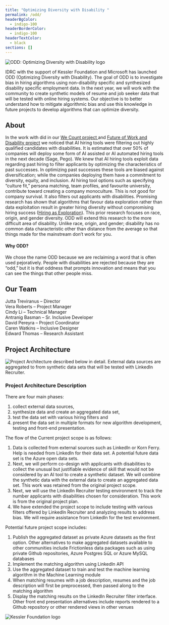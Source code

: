 ```yaml
---
title: "Optimizing Diversity with Disability "
permalink: /odd/
headerBgColor:
  - indigo-100
headerBorderColor:
  - indigo-100
headerTextColor:
  - black
sections: []
---
```

![ODD: Optimizing Diversity with Disability logo](/media/odd-no-text.gif)

IDRC with the support of Kessler Foundation and Microsoft has launched ODD (Optimizing Diversity with Disability). The goal of ODD is to investigate bias in hiring algorithms using non-disability specific and synthesized disability specific employment data. In the next year, we will work with the community to create synthetic models of resume and job seeker data that will be tested with online hiring systems. Our objective is to better understand how to mitigate algorithmic bias and use this knowledge in future projects to develop algorithms that can optimize diversity.

## About

In the work with did in our [We Count project ](https://wecount.inclusivedesign.ca/)and [Future of Work and Disability project](https://wecount.inclusivedesign.ca/views/fwd/) we noticed that AI hiring tools were filtering out highly qualified candidates with disabilities. It is estimated that over 50% of companies will deploy some form of AI assisted or AI automated hiring tools in the next decade (Sage, Pego). We knew that AI hiring tools exploit data regarding past hiring to filter applicants by optimizing the characteristics of past successes. In optimizing past successes these tools are biased against diversification; while the companies deploying them have a commitment to diversity, equity, and inclusion. AI hiring tool options such as specifying “culture fit,” persona matching, team profiles, and favourite university, contribute toward creating a company monoculture. This is not good for company survival. It also filters out applicants with disabilities. Promising research has shown that algorithms that favour data exploration rather than data exploitation result in greater hiring diversity without compromising hiring success [](<(https://www.nber.org/papers/w27736>)([Hiring as Exploration](https://www.nber.org/papers/w27736)). This prior research focuses on race, origin, and gender diversity. ODD will extend this research to the more difficult area of disability. Unlike race, origin, and gender; disability has no common data characteristic other than distance from the average so that things made for the mainstream don’t work for you. 

#### Why ODD?

We chose the name ODD because we are reclaiming a word that is often used pejoratively. People with disabilities are rejected because they are “odd,” but it is that oddness that prompts innovation and means that you can see the things that other people miss.

## Our Team

Jutta Treviranus – Director\
Vera Roberts – Project Manager\
Cindy Li – Technical Manager\
Antranig Basman – Sr. Inclusive Developer\
David Pereyra – Project Coordinator\
Caren Watkins – Inclusive Designer\
Edward Thomas – Research Assistant

## Project Architecture

![Project Architecture described below in detail. External data sources are aggregated to from synthetic data sets that will be tested with LinkedIn Recruiter.](/media/architecture.png)

<!--StartFragment-->

### Project Architecture Description

There are four main phases:

1. collect external data sources, 
2. synthesize data and create an aggregated data set, 
3. test the data set with various hiring filters and 
4. present the data set in multiple formats for new algorithm development, testing and front-end presentation.

The flow of the Current project scope is as follows:

1. Data is collected from external sources such as LinkedIn or Korn Ferry. Help is needed from LinkedIn for their data set. A potential future data set is the Azure open data sets.
2. Next, we will perform co-design with applicants with disabilities to collect the unusual but justifiable evidence of skill that would not be considered by an AI tool to create a synthetic dataset. We will combine the synthetic data with the external data to create an aggregated data set. This work was retained from the original project scope.
3. Next, we will use the LinkedIn Recruiter testing environment to track the number applicants with disabilities chosen for consideration. This work is from the original project plan.
4. We have extended the project scope to include testing with various filters offered by LinkedIn Recruiter and analyzing results to address bias. We will require assistance from LinkedIn for the test environment.

Potential future project scope includes:

1. Publish the aggregated dataset as private Azure datasets as the first option. Other alternatives to make aggregated datasets available to other communities include Frictionless data packages such as using private Github repositories, Azure Postgres SQL or Azure MySQL databases
2. Implement the matching algorithm using LinkedIn API
3. Use the aggregated dataset to train and test the machine learning algorithm in the Machine Learning module
4. When matching resumes with a job description, resumes and the job description will first be preprocessed, then passed along to the matching algorithm
5. Display the matching results on the LinkedIn Recruiter filter interface. Other front end presentation alternatives include reports rendered to a Github repository or other rendered views in other venues

<!--EndFragment-->

![Kessler Foundation logo](/media/kessler-foundation-small.gif)